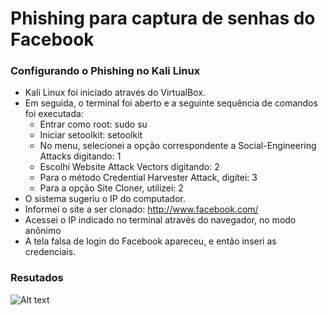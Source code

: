 # Phishing para captura de senhas do Facebook

### Configurando o Phishing no Kali Linux

- Kali Linux foi iniciado através do VirtualBox.
- Em seguida, o terminal foi aberto e a seguinte sequência de comandos foi executada:
  - Entrar como root: sudo su
  - Iniciar setoolkit: setoolkit
  - No menu, selecionei a opção correspondente a Social-Engineering Attacks digitando: 1
  - Escolhi Website Attack Vectors digitando: 2
  - Para o método Credential Harvester Attack, digitei: 3
  - Para a opção Site Cloner, utilizei: 2
- O sistema sugeriu o IP do computador.
- Informei o site a ser clonado: http://www.facebook.com/
- Acessei o IP indicado no terminal através do navegador, no modo anônimo
- A tela falsa de login do Facebook apareceu, e então inseri as credenciais.

### Resutados

![Alt text](./passwd.png "Optional title")
